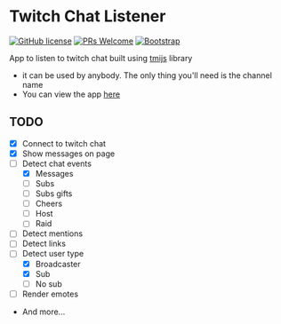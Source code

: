 # Twitch Chat Listener

[![GitHub license](https://img.shields.io/github/license/GabrielCrackPro/twitch-chat-listener?style=for-the-badge)](https://github.com/GabrielCrackPro/twitch-listener/master/LICENSE)
[![PRs Welcome](https://img.shields.io/badge/PRs-welcome-brightgreen.svg?style=for-the-badge)](https://github.com/GabrielCrackPro/twitch-chat-listener/pulls)
[![Bootstrap](https://img.shields.io/badge/Bootstrap-5.0-blueviolet?style=for-the-badge&logo=bootstrap)](https://getbootstrap.com)

App to listen to twitch chat built using <a href="http://tmijs.com">tmijs</a> library

- it can be used by anybody. The only thing you'll need is the channel name
- You can view the app <a href="http://twitch-listener.surge.sh">here</a>

## TODO

- [x] Connect to twitch chat
- [x] Show messages on page
- [ ] Detect chat events
  - [x] Messages
  - [ ] Subs
  - [ ] Subs gifts
  - [ ] Cheers
  - [ ] Host
  - [ ] Raid
- [ ] Detect mentions
- [ ] Detect links
- [ ] Detect user type
  - [x] Broadcaster
  - [x] Sub
  - [ ] No sub
- [ ] Render emotes
- And more...
